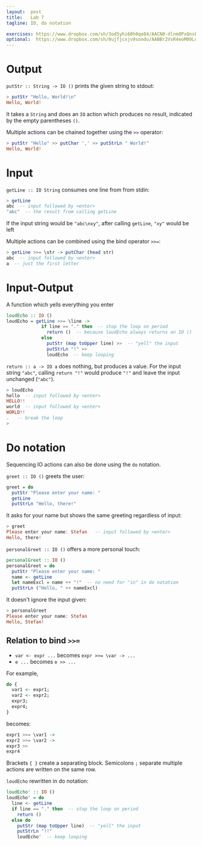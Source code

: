 ```yaml
---
layout:  post
title:   Lab 7
tagline: IO, do notation

exercises: https://www.dropbox.com/sh/3od5yhi60h0qo84/AACN0-dlnm8PxQnsF60IS6d0a?dl=1
optional:  https://www.dropbox.com/sh/0ujfjcxjv9sondu/AABBr2VsR4eoM09Lot4TsVxNa?dl=1
---
```


# Output

`putStr :: String -> IO ()`  prints the given string to stdout:

```haskell
> putStr "Hello, World!\n"
Hello, World!
```

It takes a `String` and does an `IO` action which produces no result, indicated by the empty parentheses `()`. 

Multiple actions can be chained together using the `>>` operator:

```haskell
> putStr "Hello" >> putChar ',' >> putStrLn " World!"
Hello, World!
```



# Input

`getLine :: IO String`  consumes one line from from stdin:

```haskell
> getLine
abc  -- input followed by <enter>
"abc"  -- the result from calling getLine
```

If the input string would be `"abc\nxy"`, after calling `getLine`,  `"xy"` would be left

Multiple actions can be combined using the bind operator `>>=`:

```haskell
> getLine >>= \str -> putChar (head str)
abc  -- input followed by <enter>
a  -- just the first letter
```



# Input-Output

A function which yells everything you enter

```haskell
loudEcho :: IO ()
loudEcho = getLine >>= \line ->
             if line == "." then  -- stop the loop on period
               return ()  -- because loudEcho always returns an IO ()
             else
               putStr (map toUpper line) >>  -- "yell" the input
               putStrLn "!" >>
               loudEcho  -- keep looping
```

`return :: a -> IO a` does nothing, but produces a value. For the input string `"abc"`, calling `return "!"` would produce `"!"` and leave the input unchanged (`"abc"`).

```haskell
> loudEcho
hello  -- input followed by <enter>
HELLO!!
world  -- input followed by <enter>
WORLD!!
.   -- break the loop
>
```



# Do notation

Sequencing IO actions can also be done using the `do` notation.



`greet :: IO ()`  greets the user:

```haskell
greet = do
  putStr "Please enter your name: "
  getLine
  putStrLn "Hello, there!"
```

It asks for your name but shows the same greeting regardless of input:

```haskell
> greet
Please enter your name: Stefan   -- input followed by <enter>
Hello, there!
```



`personalGreet :: IO ()` offers a more personal touch:

```haskell
personalGreet :: IO ()
personalGreet = do
  putStr "Please enter your name: "
  name <- getLine
  let nameExcl = name ++ "!"  -- no need for "in" in do notation
  putStrLn ("Hello, " ++ nameExcl)
```

It doesn't ignore the input given:

```haskell
> personalGreet
Please enter your name: Stefan
Hello, Stefan!
```



## Relation to bind `>>=`

* `var <- expr ...` becomes `expr >>= \var -> ...`
* `e ...` becomes `e >> ...`

For example,

```haskell
do {
  var1 <- expr1;
  var2 <- expr2;
  expr3;
  expr4;
}
```

becomes:

```haskell
expr1 >>= \var1 ->
expr2 >>= \var2 ->
expr3 >>
expr4
```

Brackets `{ }` create a separating block. Semicolons `;` separate multiple actions are written on the same row.



`loudEcho` rewritten in do notation:

```haskell
loudEcho' :: IO ()
loudEcho' = do
  line <- getLine
  if line == "." then  -- stop the loop on period
    return ()
  else do
    putStr (map toUpper line)  -- "yell" the input
    putStrLn "!!"
    loudEcho'  -- keep looping
```